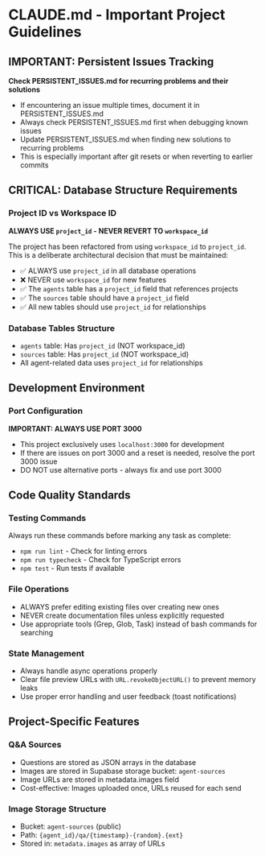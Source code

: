 # CLAUDE.md - Important Project Guidelines

## IMPORTANT: Persistent Issues Tracking
**Check PERSISTENT_ISSUES.md for recurring problems and their solutions**
- If encountering an issue multiple times, document it in PERSISTENT_ISSUES.md
- Always check PERSISTENT_ISSUES.md first when debugging known issues
- Update PERSISTENT_ISSUES.md when finding new solutions to recurring problems
- This is especially important after git resets or when reverting to earlier commits

## CRITICAL: Database Structure Requirements

### Project ID vs Workspace ID
**ALWAYS USE `project_id` - NEVER REVERT TO `workspace_id`**

The project has been refactored from using `workspace_id` to `project_id`. This is a deliberate architectural decision that must be maintained:

- ✅ ALWAYS use `project_id` in all database operations
- ❌ NEVER use `workspace_id` for new features
- ✅ The `agents` table has a `project_id` field that references projects
- ✅ The `sources` table should have a `project_id` field
- ✅ All new tables should use `project_id` for relationships

### Database Tables Structure
- `agents` table: Has `project_id` (NOT workspace_id)
- `sources` table: Has `project_id` (NOT workspace_id)
- All agent-related data uses `project_id` for relationships

## Development Environment

### Port Configuration
**IMPORTANT: ALWAYS USE PORT 3000**
- This project exclusively uses `localhost:3000` for development
- If there are issues on port 3000 and a reset is needed, resolve the port 3000 issue
- DO NOT use alternative ports - always fix and use port 3000

## Code Quality Standards

### Testing Commands
Always run these commands before marking any task as complete:
- `npm run lint` - Check for linting errors
- `npm run typecheck` - Check for TypeScript errors
- `npm test` - Run tests if available

### File Operations
- ALWAYS prefer editing existing files over creating new ones
- NEVER create documentation files unless explicitly requested
- Use appropriate tools (Grep, Glob, Task) instead of bash commands for searching

### State Management
- Always handle async operations properly
- Clear file preview URLs with `URL.revokeObjectURL()` to prevent memory leaks
- Use proper error handling and user feedback (toast notifications)

## Project-Specific Features

### Q&A Sources
- Questions are stored as JSON arrays in the database
- Images are stored in Supabase storage bucket: `agent-sources`
- Image URLs are stored in metadata.images field
- Cost-effective: Images uploaded once, URLs reused for each send

### Image Storage Structure
- Bucket: `agent-sources` (public)
- Path: `{agent_id}/qa/{timestamp}-{random}.{ext}`
- Stored in: `metadata.images` as array of URLs